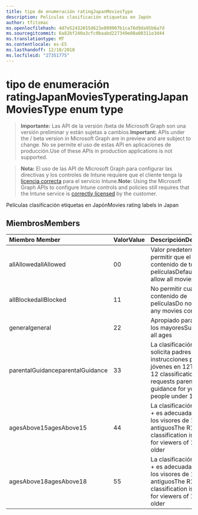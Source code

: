 ```yaml
---
title: tipo de enumeración ratingJapanMoviesType
description: Películas clasificación etiquetas en Japón
author: tfitzmac
ms.openlocfilehash: 4d7e52432655d623e899907b1ca76d9da95b6a7d
ms.sourcegitcommit: 6a82bf240a3cfc0baabd227349e08a08311e3d44
ms.translationtype: MT
ms.contentlocale: es-ES
ms.lasthandoff: 12/18/2018
ms.locfileid: "27351775"
---
```

# <a name="ratingjapanmoviestype-enum-type"></a><span data-ttu-id="59b20-103">tipo de enumeración ratingJapanMoviesType</span><span class="sxs-lookup"><span data-stu-id="59b20-103">ratingJapanMoviesType enum type</span></span>

> <span data-ttu-id="59b20-104">**Importante:** Las API de la versión /beta de Microsoft Graph son una versión preliminar y están sujetas a cambios.</span><span class="sxs-lookup"><span data-stu-id="59b20-104">**Important:** APIs under the / beta version in Microsoft Graph are in preview and are subject to change.</span></span> <span data-ttu-id="59b20-105">No se permite el uso de estas API en aplicaciones de producción.</span><span class="sxs-lookup"><span data-stu-id="59b20-105">Use of these APIs in production applications is not supported.</span></span>

> <span data-ttu-id="59b20-106">**Nota:** El uso de las API de Microsoft Graph para configurar las directivas y los controles de Intune requiere que el cliente tenga la [licencia correcta](https://go.microsoft.com/fwlink/?linkid=839381) para el servicio Intune.</span><span class="sxs-lookup"><span data-stu-id="59b20-106">**Note:** Using the Microsoft Graph APIs to configure Intune controls and policies still requires that the Intune service is [correctly licensed](https://go.microsoft.com/fwlink/?linkid=839381) by the customer.</span></span>

<span data-ttu-id="59b20-107">Películas clasificación etiquetas en Japón</span><span class="sxs-lookup"><span data-stu-id="59b20-107">Movies rating labels in Japan</span></span>
## <a name="members"></a><span data-ttu-id="59b20-108">Miembros</span><span class="sxs-lookup"><span data-stu-id="59b20-108">Members</span></span>
|<span data-ttu-id="59b20-109">Miembro	</span><span class="sxs-lookup"><span data-stu-id="59b20-109">Member</span></span>|<span data-ttu-id="59b20-110">Valor</span><span class="sxs-lookup"><span data-stu-id="59b20-110">Value</span></span>|<span data-ttu-id="59b20-111">Descripción</span><span class="sxs-lookup"><span data-stu-id="59b20-111">Description</span></span>|
|:---|:---|:---|
|<span data-ttu-id="59b20-112">allAllowed</span><span class="sxs-lookup"><span data-stu-id="59b20-112">allAllowed</span></span>|<span data-ttu-id="59b20-113">0</span><span class="sxs-lookup"><span data-stu-id="59b20-113">0</span></span>|<span data-ttu-id="59b20-114">Valor predeterminado, permitir que el contenido de todas las películas</span><span class="sxs-lookup"><span data-stu-id="59b20-114">Default value, allow all movies content</span></span>|
|<span data-ttu-id="59b20-115">allBlocked</span><span class="sxs-lookup"><span data-stu-id="59b20-115">allBlocked</span></span>|<span data-ttu-id="59b20-116">1</span><span class="sxs-lookup"><span data-stu-id="59b20-116">1</span></span>|<span data-ttu-id="59b20-117">No permitir cualquier contenido de películas</span><span class="sxs-lookup"><span data-stu-id="59b20-117">Do not allow any movies content</span></span>|
|<span data-ttu-id="59b20-118">general</span><span class="sxs-lookup"><span data-stu-id="59b20-118">general</span></span>|<span data-ttu-id="59b20-119">2</span><span class="sxs-lookup"><span data-stu-id="59b20-119">2</span></span>|<span data-ttu-id="59b20-120">Apropiado para todos los mayores</span><span class="sxs-lookup"><span data-stu-id="59b20-120">Suitable for all ages</span></span>|
|<span data-ttu-id="59b20-121">parentalGuidance</span><span class="sxs-lookup"><span data-stu-id="59b20-121">parentalGuidance</span></span>|<span data-ttu-id="59b20-122">3</span><span class="sxs-lookup"><span data-stu-id="59b20-122">3</span></span>|<span data-ttu-id="59b20-123">La clasificación PG 12 solicita padres instrucciones para jóvenes en 12</span><span class="sxs-lookup"><span data-stu-id="59b20-123">The PG-12 classification requests parental guidance for young people under 12</span></span>|
|<span data-ttu-id="59b20-124">agesAbove15</span><span class="sxs-lookup"><span data-stu-id="59b20-124">agesAbove15</span></span>|<span data-ttu-id="59b20-125">4</span><span class="sxs-lookup"><span data-stu-id="59b20-125">4</span></span>|<span data-ttu-id="59b20-126">La clasificación de R15 + es adecuada para que los visores de 15 o más antiguos</span><span class="sxs-lookup"><span data-stu-id="59b20-126">The R15+ classification is suitable for viewers of 15 or older</span></span>|
|<span data-ttu-id="59b20-127">agesAbove18</span><span class="sxs-lookup"><span data-stu-id="59b20-127">agesAbove18</span></span>|<span data-ttu-id="59b20-128">5</span><span class="sxs-lookup"><span data-stu-id="59b20-128">5</span></span>|<span data-ttu-id="59b20-129">La clasificación de R18 + es adecuada para que los visores de 18 o más antiguos</span><span class="sxs-lookup"><span data-stu-id="59b20-129">The R18+ classification is suitable for viewers of 18 or older</span></span>|





